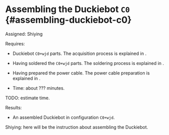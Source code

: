 # Assembling the Duckiebot `C0` {#assembling-duckiebot-c0}

Assigned: Shiying

<div class='requirements' markdown="1">

Requires: 
- Duckiebot `C0+wjd` parts.
The acquisition process is explained in [](#acquiring-parts-c0).

- Having soldered the `C0+wjd` parts.
The soldering process is explained in [](#soldering-boards-c0).

- Having prepared the power cable.
The power cable preparation is explained in [](#power-cable-prep-c0).

- Time: about ??? minutes.

TODO: estimate time.

Results:

-  An assembled Duckiebot in configuration `C0+wjd`.

</div>


Shiying: here will be the instruction about assembling the Duckiebot.
